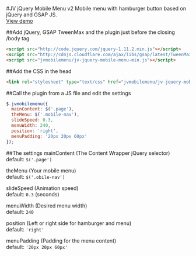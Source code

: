 #JV jQuery Mobile Menu v2
Mobile menu with hamburger button based on jQuery and GSAP JS.<br/>
[View demo](http://juliusvaart.com/jvmobilemenu/)

##Add jQuery, GSAP TweenMax and the plugin just before the closing /body tag
```HTML
<script src="http://code.jquery.com/jquery-1.11.2.min.js"></script>
<script src="http://cdnjs.cloudflare.com/ajax/libs/gsap/latest/TweenMax.min.js"></script>
<script src="jvmobilemenu/jv-jquery-mobile-menu-min.js"></script>
```

##Add the CSS in the head
```HTML
<link rel="stylesheet" type="text/css" href="jvmobilemenu/jv-jquery-mobile-menu.css">
```

##Call the plugin from a JS file and edit the settings
```js
$.jvmobilemenu({
  mainContent: $('.page'),
  theMenu: $('.mobile-nav'),
  slideSpeed: 0.3,
  menuWidth: 240,
  position: 'right',
  menuPadding: '20px 20px 60px'
});
```

##The settings
mainContent	(The Content Wrapper jQuery selector)<br/>
default: ```$('.page')```

theMenu	(Your mobile menu)<br/>
default: ```$('.obile-nav')```

slideSpeed (Animation speed)<br/>
default: ```0.3``` (seconds)

menuWidth	(Desired menu width)<br/>
default: ```240```

position (Left or right side for hamburger and menu)<br/>
default: ```'right'```

menuPadding	(Padding for the menu content)<br/>
default: ```'20px 20px 60px'```
